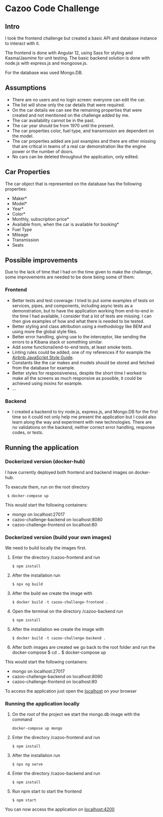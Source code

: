 # Cazoo Code Challenge

## Intro

I took the frontend challenge but created a basic API and database instance to interact with it.

The frontend is done with Angular 12, using Sass for styling and Kasma/Jasmine for unit testing.
The basic backend solution is done with node.js with express.js and mongoose.js.

For the database was used Mongo.DB.

## Assumptions

- There are no users and no login screen: everyone can edit the car.
- The list will show only the car details that were required.
- On the car details we can see the remaining properties that were created and not mentioned on the challenge added by me.
- The car availability cannot be in the past.
- The car year should be from 1970 until the present.
- The car properties color, fuel type, and transmission are dependent on the model.
- The car properties added are just examples and there are other missing that are critical in teams of a real car demonstration like the engine power or the number of doors.
- No cars can be deleted throughout the application, only edited.

## Car Properties

The car object that is represented on the database has the following properties:

- Maker\*
- Model\*
- Year\*
- Color\*
- Monthly, subscription price\*
- Available from, when the car is available for booking\*
- Fuel Type
- Mileage
- Transmission
- Seats

## Possible improvements

Due to the lack of time that I had on the time given to make the challenge, some improvements are needed to be done being some of them:

### Frontend

- Better tests and test coverage: I tried to put some examples of tests on services, pipes, and components, including async tests as a demonstration, but to have the application working from end-to-end in the time I had available, I consider that a lot of tests are missing. I can then give examples of how and what there is needed to be tested.
- Better styling and class attribution using a methodology like BEM and using more the global style files.
- Better error handling, giving use to the interceptor, like sending the errors to a Kibana stack or something similar.
- Add some functional/end-to-end tests, at least smoke tests.
- Linting rules could be added, one of my references if for example the [Airbnb JavaScript Style Guide](https://github.com/airbnb/javascript).
- Constants like the car makes and models should be stored and fetched from the database for example.
- Better styles for responsiveness, despite the short time I worked to make all the screens as much responsive as possible, it could be achieved using mixins for example.
- ...

### Backend

- I created a backend to try node.js, express.js, and Mongo.DB for the first time so it could not only help me present the application but I could also learn along the way and experiment with new technologies.
  There are no validations on the backend, neither correct error handling, response codes, or tests.

## Running the application

### Dockerized version (docker-hub)

I have currently deployed both frontend and backend images on docker-hub.

To execute them, run on the root directory

     $ docker-compose up

This would start the following containers:

- mongo on localhost:27017
- cazoo-challenge-backend on localhost:8080
- cazoo-challenge-frontend on localhost:80

### Dockerized version (build your own images)

We need to build locally the images first.

1.  Enter the directory /cazoo-frontend and run

        $ npm install

2.  After the installation run

        $ npx ng build

3.  After the build we create the image with

        $ docker build -t cazoo-challenge-frontend .

4.  Open the terminal on the directory /cazoo-backend run

        $ npm install

5.  After the installation we create the image with

        $ docker build -t cazoo-challenge-backend .

6.  After both images are created we go back to the root folder and run the docker-compose
    $ cd ..
    $ docker-compose up

This would start the following containers:

- mongo on localhost:27017
- cazoo-challenge-backend on localhost:8080
- cazoo-challenge-frontend on localhost:80

To access the application just open the [localhost](https://localhost) on your browser

### Running the application locally

1.  On the root of the project we start the mongo.db image with the command

        docker-compose up mongo

2.  Enter the directory /cazoo-frontend and run

        $ npm install

3.  After the installation run

        $ npx ng serve

4.  Enter the directory /cazoo-backend and run

        $ npm install

5.  Run npm start to start the frontend

        $ npm start

You can now access the application on [localhost:4200](https://localhost:4200)
